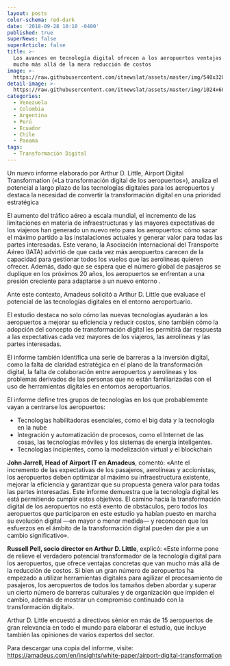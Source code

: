 ```yaml
---
layout: posts
color-schema: red-dark
date: '2018-09-28 10:10 -0400'
published: true
superNews: false
superArticle: false
title: >-
  Los avances en tecnología digital ofrecen a los aeropuertos ventajas que van
  mucho más allá de la mera reducción de costos
image: >-
  https://raw.githubusercontent.com/itnewslat/assets/master/img/540x320/Aeropuerto-p.jpg
detail-image: >-
  https://raw.githubusercontent.com/itnewslat/assets/master/img/1024x680/Aeropuerto-g.jpg
categories:
  - Venezuela
  - Colombia
  - Argentina
  - Perú
  - Ecuador
  - Chile
  - Panama
tags:
  - Transformación Digital
---
```

Un nuevo informe elaborado por Arthur D. Little, Airport Digital Transformation («La transformación digital de los aeropuertos»), analiza el potencial a largo plazo de las tecnologías digitales para los aeropuertos y destaca la necesidad de convertir la transformación digital en una prioridad estratégica

El aumento del tráfico aéreo a escala mundial, el incremento de las limitaciones en materia de infraestructuras y las mayores expectativas de los viajeros han generado un nuevo reto para los aeropuertos: cómo sacar el máximo partido a las instalaciones actuales y generar valor para todas las partes interesadas. Este verano, la Asociación Internacional del Transporte Aéreo (IATA) advirtió de que cada vez más aeropuertos carecen de la capacidad para gestionar todos los vuelos que las aerolíneas quieren ofrecer. Además, dado que se espera que el número global de pasajeros se duplique en los próximos 20 años, los aeropuertos se enfrentan a una presión creciente para adaptarse a un nuevo entorno . 

Ante este contexto, Amadeus solicitó a Arthur D. Little que evaluase el potencial de las tecnologías digitales en el entorno aeroportuario.

El estudio destaca no solo cómo las nuevas tecnologías ayudarán a los aeropuertos a mejorar su eficiencia y reducir costos, sino también cómo la adopción del concepto de transformación digital les permitirá dar respuesta a las expectativas cada vez mayores de los viajeros, las aerolíneas y las partes interesadas.

El informe también identifica una serie de barreras a la inversión digital, como la falta de claridad estratégica en el plano de la transformación digital, la falta de colaboración entre aeropuertos y aerolíneas y los problemas derivados de las personas que no están familiarizadas con el uso de herramientas digitales en entornos aeroportuarios.

El informe define tres grupos de tecnologías en los que probablemente vayan a centrarse los aeropuertos:

- Tecnologías habilitadoras esenciales, como el big data y la tecnología en la nube
- Integración y automatización de procesos, como el Internet de las cosas, las tecnologías móviles y los sistemas de energía inteligentes.
- Tecnologías incipientes, como la modelización virtual y el blockchain

**John Jarrell, Head of Airport IT en Amadeus**, comentó: «Ante el incremento de las expectativas de los pasajeros, aerolíneas y accionistas, los aeropuertos deben optimizar al máximo su infraestructura existente, mejorar la eficiencia y garantizar que su propuesta genera valor para todas las partes interesadas. Este informe demuestra que la tecnología digital les está permitiendo cumplir estos objetivos. El camino hacia la transformación digital de los aeropuertos no está exento de obstáculos, pero todos los aeropuertos que participaron en este estudio ya habían puesto en marcha su evolución digital —en mayor o menor medida— y reconocen que los esfuerzos en el ámbito de la transformación digital pueden dar pie a un cambio significativo». 

**Russell Pell, socio director en Arthur D. Little**, explicó: «Este informe pone de relieve el verdadero potencial transformador de la tecnología digital para los aeropuertos, que ofrece ventajas concretas que van mucho más allá de la reducción de costos. Si bien un gran número de aeropuertos ha empezado a utilizar herramientas digitales para agilizar el procesamiento de pasajeros, los aeropuertos de todos los tamaños deben abordar y superar un cierto número de barreras culturales y de organización que impiden el cambio, además de mostrar un compromiso continuado con la transformación digital».

Arthur D. Little encuestó a directivos sénior en más de 15 aeropuertos de gran relevancia en todo el mundo para elaborar el estudio, que incluye también las opiniones de varios expertos del sector. 

Para descargar una copia del informe, visite: https://amadeus.com/en/insights/white-paper/airport-digital-transformation